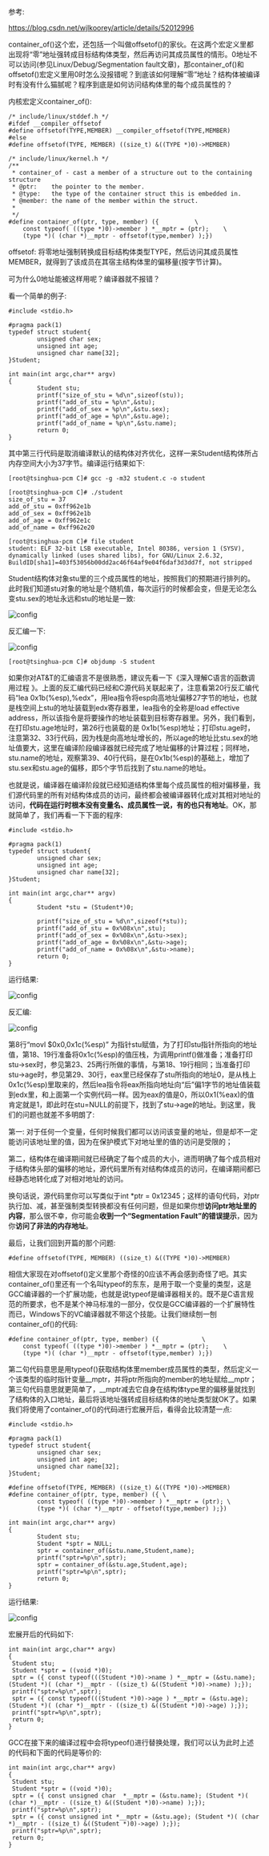 参考: 

https://blog.csdn.net/wjlkoorey/article/details/52012996

container\_of()这个宏，还包括一个叫做offsetof()的家伙。在这两个宏定义里都出现将“零”地址强转成目标结构体类型，然后再访问其成员属性的情形。0地址不可以访问(参见Linux/Debug/Segmentation fault文章)，那container\_of()和offsetof()宏定义里用0时怎么没报错呢？到底该如何理解“零”地址？结构体被编译时有没有什么猫腻呢？程序到底是如何访问结构体里的每个成员属性的？

内核宏定义container\_of(): 

```
/* include/linux/stddef.h */
#ifdef __compiler_offsetof
#define offsetof(TYPE,MEMBER) __compiler_offsetof(TYPE,MEMBER)
#else
#define offsetof(TYPE, MEMBER) ((size_t) &((TYPE *)0)->MEMBER)

/* include/linux/kernel.h */
/**                                                          
 * container_of - cast a member of a structure out to the containing structure
 * @ptr:    the pointer to the member.
 * @type:   the type of the container struct this is embedded in.
 * @member: the name of the member within the struct.
 *  
 */ 
#define container_of(ptr, type, member) ({          \
    const typeof( ((type *)0)->member ) *__mptr = (ptr);    \
    (type *)( (char *)__mptr - offsetof(type,member) );})
```

offsetof: 将零地址强制转换成目标结构体类型TYPE，然后访问其成员属性MEMBER，就得到了该成员在其宿主结构体里的偏移量(按字节计算)。

可为什么0地址能被这样用呢？编译器就不报错？

看一个简单的例子: 

```
#include <stdio.h>

#pragma pack(1)
typedef struct student{
        unsigned char sex;
        unsigned int age;
        unsigned char name[32];
}Student;

int main(int argc,char** argv)
{
        Student stu;
        printf("size_of_stu = %d\n",sizeof(stu));
        printf("add_of_stu = %p\n",&stu);
        printf("add_of_sex = %p\n",&stu.sex);
        printf("add_of_age = %p\n",&stu.age);
        printf("add_of_name = %p\n",&stu.name);
        return 0;
}
```

其中第三行代码是取消编译默认的结构体对齐优化，这样一来Student结构体所占内存空间大小为37字节。编译运行结果如下: 

```
[root@tsinghua-pcm C]# gcc -g -m32 student.c -o student

[root@tsinghua-pcm C]# ./student 
size_of_stu = 37
add_of_stu = 0xff962e1b
add_of_sex = 0xff962e1b
add_of_age = 0xff962e1c
add_of_name = 0xff962e20

[root@tsinghua-pcm C]# file student
student: ELF 32-bit LSB executable, Intel 80386, version 1 (SYSV), dynamically linked (uses shared libs), for GNU/Linux 2.6.32, BuildID[sha1]=403f53056b00dd2ac46f64af9e04f6daf3d3dd7f, not stripped
```

Student结构体对象stu里的三个成员属性的地址，按照我们的预期进行排列的。此时我们知道stu对象的地址是个随机值，每次运行的时候都会变，但是无论怎么变stu.sex的地址永远和stu的地址是一致: 

![config](images/12.png)

反汇编一下: 

![config](images/13.png)

```
[root@tsinghua-pcm C]# objdump -S student
```

如果你对AT&T的汇编语言不是很熟悉，建议先看一下《深入理解C语言的函数调用过程 》。上面的反汇编代码已经和C源代码关联起来了，注意看第20行反汇编代码“lea    0x1b(%esp),%edx”，用lea指令将esp向高地址偏移27字节的地址，也就是栈空间上stu的地址装载到edx寄存器里，lea指令的全称是load effective address，所以该指令是将要操作的地址装载到目标寄存器里。另外，我们看到，在打印stu.age地址时，第26行也装载的是 0x1b(%esp)地址；打印stu.age时，注意第32、33行代码，因为栈是向高地址增长的，所以age的地址比stu.sex的地址值要大，这里在编译阶段编译器就已经完成了地址偏移的计算过程；同样地，stu.name的地址，观察第39、40行代码，是在0x1b(%esp)的基础上，增加了stu.sex和stu.age的偏移，即5个字节后找到了stu.name的地址。

也就是说，编译器在编译阶段就已经知道结构体里每个成员属性的相对偏移量，我们源代码里的所有对结构体成员的访问，最终都会被编译器转化成对其相对地址的访问，**代码在运行时根本没有变量名、成员属性一说，有的也只有地址**。OK，那就简单了，我们再看一下下面的程序: 

```
#include <stdio.h>

#pragma pack(1)
typedef struct student{
        unsigned char sex;
        unsigned int age;
        unsigned char name[32];
}Student;

int main(int argc,char** argv)
{
        Student *stu = (Student*)0;

        printf("size_of_stu = %d\n",sizeof(*stu));
        printf("add_of_stu = 0x%08x\n",stu);
        printf("add_of_sex = 0x%08x\n",&stu->sex);
        printf("add_of_age = 0x%08x\n",&stu->age);
        printf("add_of_name = 0x%08x\n",&stu->name);
        return 0;
}
```

运行结果: 

![config](images/14.png)

反汇编: 

![config](images/15.png)

第8行“movl   $0x0,0x1c(%esp)” 为指针stu赋值，为了打印stu指针所指向的地址值，第18、19行准备将0x1c(%esp)的值压栈，为调用printf()做准备；准备打印stu->sex时，参见第23、25两行所做的事情，与第18、19行相同；当准备打印stu->age时，参见第29、30行，eax里已经保存了stu所指向的地址0，是从栈上0x1c(%esp)里取来的，然后lea指令将eax所指向地址向“后”偏1字节的地址值装载到edx里，和上面第一个实例代码一样。因为eax的值是0，所以0x1(%eax)的值肯定就是1，即此时在stu=NULL的前提下，找到了stu->age的地址。到这里，我们的问题也就差不多明朗了: 
   
第一: 对于任何一个变量，任何时候我们都可以访问该变量的地址，但是却不一定能访问该地址里的值，因为在保护模式下对地址里的值的访问是受限的；

第二，结构体在编译期间就已经确定了每个成员的大小，进而明确了每个成员相对于结构体头部的偏移的地址，源代码里所有对结构体成员的访问，在编译期间都已经静态地转化成了对相对地址的访问。
   
换句话说，源代码里你可以写类似于int \*ptr = 0x12345；这样的语句代码，对ptr执行加、减，甚至强制类型转换都没有任何问题，但是如果你想**访问ptr地址里的内容**，那么很不幸，你可能会**收到一个“Segmentation Fault”的错误提示**，因为你**访问了非法的内存地址**。

最后，让我们回到开篇的那个问题: 

```
#define offsetof(TYPE, MEMBER) ((size_t) &((TYPE *)0)->MEMBER)
```

相信大家现在对offsetof()定义里那个奇怪的0应该不再会感到奇怪了吧。其实container\_of()里还有一个名叫typeof的东东，是用于取一个变量的类型，这是GCC编译器的一个扩展功能，也就是说typeof是编译器相关的。既不是C语言规范的所要求，也不是某个神马标准的一部分，仅仅是GCC编译器的一个扩展特性而已，Windows下的VC编译器就不带这个技能。让我们继续刨一刨container\_of()的代码: 

```
#define container_of(ptr, type, member) ({            \
    const typeof( ((type *)0)->member ) *__mptr = (ptr);    \
    (type *)( (char *)__mptr - offsetof(type,member) );})
```

第二句代码意思是用typeof()获取结构体里member成员属性的类型，然后定义一个该类型的临时指针变量\_\_mptr，并将ptr所指向的member的地址赋给\_\_mptr；第三句代码意思就更简单了，\_\_mptr减去它自身在结构体type里的偏移量就找到了结构体的入口地址，最后将该地址强转成目标结构体的地址类型就OK了。如果我们将使用了container\_of()的代码进行宏展开后，看得会比较清楚一点: 

```
#include <stdio.h>

#pragma pack(1)
typedef struct student{
        unsigned char sex;
        unsigned int age;
        unsigned char name[32];
}Student;

#define offsetof(TYPE, MEMBER) ((size_t) &((TYPE *)0)->MEMBER)
#define container_of(ptr, type, member) ({ \
        const typeof( ((type *)0)->member ) *__mptr = (ptr); \
        (type *)( (char *)__mptr - offsetof(type,member) );})

int main(int argc,char** argv)
{
        Student stu;
        Student *sptr = NULL;
        sptr = container_of(&stu.name,Student,name);
        printf("sptr=%p\n",sptr);
        sptr = container_of(&stu.age,Student,age);
        printf("sptr=%p\n",sptr);
        return 0;
}
```

运行结果: 

![config](images/16.png)

宏展开后的代码如下: 

```
int main(int argc,char** argv)
{
 Student stu;
 Student *sptr = ((void *)0);
 sptr = ({ const typeof(((Student *)0)->name ) *__mptr = (&stu.name); (Student *)( (char *)__mptr - ((size_t) &((Student *)0)->name) );});
 printf("sptr=%p\n",sptr);
 sptr = ({ const typeof(((Student *)0)->age ) *__mptr = (&stu.age); (Student *)( (char *)__mptr - ((size_t) &((Student *)0)->age) );});
 printf("sptr=%p\n",sptr);
 return 0;
}
```

GCC在接下来的编译过程中会将typeof()进行替换处理，我们可以认为此时上述的代码和下面的代码是等价的: 

```
int main(int argc,char** argv)
{
 Student stu;
 Student *sptr = ((void *)0);
 sptr = ({ const unsigned char  *__mptr = (&stu.name); (Student *)( (char *)__mptr - ((size_t) &((Student *)0)->name) );});
 printf("sptr=%p\n",sptr);
 sptr = ({ const unsigned int *__mptr = (&stu.age); (Student *)( (char *)__mptr - ((size_t) &((Student *)0)->age) );});
 printf("sptr=%p\n",sptr);
 return 0;
}
```